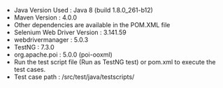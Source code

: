 - Java Version Used : Java 8 (build 1.8.0_261-b12)
- Maven Version : 4.0.0
- Other dependencies are available in the POM.XML file
- Selenium Web Driver Version : 3.141.59
- webdrivermanager : 5.0.3
- TestNG : 7.3.0
- org.apache.poi : 5.0.0 (poi-ooxml)
- Run the test script file (Run as TestNG test) or pom.xml to execute the test cases.
- Test case path : /src/test/java/testscripts/
